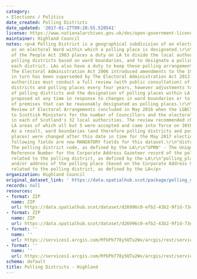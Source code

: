 ```yaml
---
category:
- Elections / Politics
date_created: Polling Districts
date_updated: '2017-01-27T09:28:55.520541'
license: https://www.nationalarchives.gov.uk/doc/open-government-licence/version/3/
maintainer: Highland Council
notes: <p>A Polling District is a geographical subdivision of an electoral area such
  as an electoral Ward within which a polling place is designated.\r\n\r\nThe Representation
  of the People Act 1983 places a duty on LA to divide the local authority area into
  polling districts based on ward boundaries, and to designate a polling place for
  each district. LAs also have a duty to keep these polling arrangements under review.
  The Electoral Administration Act 2006 introduced amendments to the 1983 Act (which
  in turn has been superseded by The Electoral Administration Act 2013). Now local
  authorities must conduct a full review (with public consultation) of its polling
  districts and polling places every four years, however adjustments to the boundaries
  of polling districts and the designation of polling places within LA wards can be
  proposed at any time in response to changes in ward boundaries or to the availability
  of premises that can be reasonably designated as polling places.\r\n\r\nThe Fifth
  Review of Electoral Arrangements concluded in May 2016 when the LGBCS made recommendations
  to Scottish Ministers for the number of Councillors and the electoral ward boundaries
  in each of Scotland's 32 local authorities. The review recommended changes in 30
  LA areas of which all but 5 were accepted and came into force on 30th Sept 2016.
  As a result, ward boundaries (and therefore polling districts and possibly polling
  places) were changed after this date in time for the May 2017 elections.\r\n\r\nThe
  following fields are now MANDATORY fields for this dataset.\r\n"district_code" -
  The polling district code, as defined by the LA\r\n"UPRN" - The Unique Property
  Reference Number for the Corporate Address Gazeteer record of the polling place
  related to the polling district, as defined by the LA\r\n"polling_place" - The name
  and/or address of the polling place (based on the Corporate Address Gazeteer record)
  related to the polling district, as defined by the LA</p>
organization: Highland Council
original_dataset_link: ' https://data.spatialhub.scot/package/polling_districts-hi'
records: null
resources:
- format: ZIP
  name: ZIP
  url: https://data.spatialhub.scot/dataset/d26996c0-efb2-43b2-9f1d-73ebf495f966/resource/b298e159-b062-4a9f-a73c-4ec76b13465c/download/pollingdistricts.zip
- format: ZIP
  name: ZIP
  url: https://data.spatialhub.scot/dataset/d26996c0-efb2-43b2-9f1d-73ebf495f966/resource/edf42717-3bfc-4f15-9f48-71dd284b0ab9/download/polling_districts_highland.zip
- format: ''
  name: ''
  url: https://services1.arcgis.com/MfbPb778y5QTu2Wv/arcgis/rest/services/PollingDistricts/FeatureServer/0/query?outFields=*&where=1%3D1
- format: ''
  name: ''
  url: https://services1.arcgis.com/MfbPb778y5QTu2Wv/arcgis/rest/services/PollingDistricts/FeatureServer/0/query?outFields=*&where=1%3D1
schema: default
title: Polling Districts - Highland
---
```

